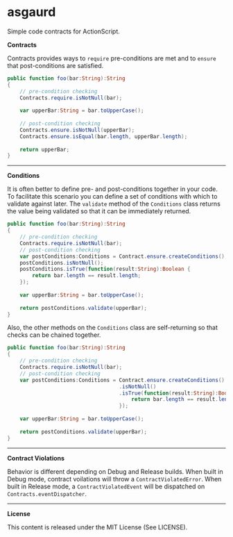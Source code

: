 asgaurd
=======

Simple code contracts for ActionScript.  

**Contracts**

Contracts provides ways to `require` pre-conditions are met and to `ensure` that post-conditions are satisfied.  

``` actionscript
public function foo(bar:String):String
{
	// pre-condition checking
	Contracts.require.isNotNull(bar);
	
	var upperBar:String = bar.toUpperCase();
	
	// post-condition checking
	Contracts.ensure.isNotNull(upperBar);
	Contracts.ensure.isEqual(bar.length, upperBar.length);
	
	return upperBar;
}
```

***

**Conditions**

It is often better to define pre- and post-conditions together in your code. To facilitate this scenario you can define a set of conditions with which to validate against later. The `validate` method of the `Conditions` class returns the value being validated so that it can be immediately returned.  

``` actionscript
public function foo(bar:String):String
{
	// pre-condition checking
	Contracts.require.isNotNull(bar);
	// post-condition checking
	var postConditions:Conditions = Contract.ensure.createConditions();
	postConditions.isNotNull();
	postConditions.isTrue(function(result:String):Boolean {
		return bar.length == result.length;
	});
	
	var upperBar:String = bar.toUpperCase();
	
	return postConditions.validate(upperBar);
}
```

Also, the other methods on the `Conditions` class are self-returning so that checks can be chained together.  

``` actionscript
public function foo(bar:String):String
{
	// pre-condition checking
	Contracts.require.isNotNull(bar);
	// post-condition checking
	var postConditions:Conditions = Contract.ensure.createConditions()
									.isNotNull()
									.isTrue(function(result:String):Boolean {
										return bar.length == result.length;
									});
	
	var upperBar:String = bar.toUpperCase();
	
	return postConditions.validate(upperBar);
}
```

***

**Contract Violations**

Behavior is different depending on Debug and Release builds. When built in Debug mode, contract voilations will throw a `ContractViolatedError`. When built in Release mode, a `ContractViolatedEvent` will be dispatched on `Contracts.eventDispatcher`.  

***

**License**

This content is released under the MIT License (See LICENSE).
